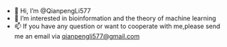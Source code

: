 - 👋 Hi, I’m @QianpengLi577
- 👀 I’m interested in bioinformation and the theory of machine learning
- 📫 If you have any question or want to cooperate with me,please send me an email via qianpengli577@gmail.com 

<!---
QianpengLi577/QianpengLi577 is a ✨ special ✨ repository because its `README.md` (this file) appears on your GitHub profile.
You can click the Preview link to take a look at your changes.
--->
